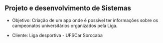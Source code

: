 ## Projeto e desenvolvimento de Sistemas

- Objetivo: Criação de um app onde é possível ter informações sobre os campeonatos universitários organizados pela Liga.

- Cliente: Liga desportiva - UFSCar Sorocaba
